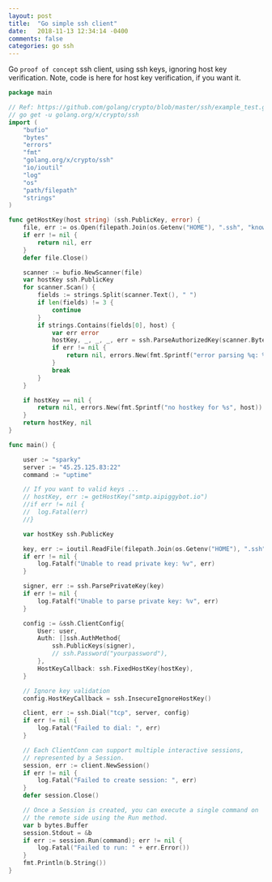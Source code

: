 ```yaml
---
layout: post
title:  "Go simple ssh client"
date:   2018-11-13 12:34:14 -0400 
comments: false
categories: go ssh
---
```


Go `proof of concept` ssh client, using ssh keys, ignoring host key verification.
Note, code is here for host key verification, if you want it.

```go
package main

// Ref: https://github.com/golang/crypto/blob/master/ssh/example_test.go
// go get -u golang.org/x/crypto/ssh
import (
	"bufio"
	"bytes"
	"errors"
	"fmt"
	"golang.org/x/crypto/ssh"
	"io/ioutil"
	"log"
	"os"
	"path/filepath"
	"strings"
)

func getHostKey(host string) (ssh.PublicKey, error) {
	file, err := os.Open(filepath.Join(os.Getenv("HOME"), ".ssh", "known_hosts"))
	if err != nil {
		return nil, err
	}
	defer file.Close()

	scanner := bufio.NewScanner(file)
	var hostKey ssh.PublicKey
	for scanner.Scan() {
		fields := strings.Split(scanner.Text(), " ")
		if len(fields) != 3 {
			continue
		}
		if strings.Contains(fields[0], host) {
			var err error
			hostKey, _, _, _, err = ssh.ParseAuthorizedKey(scanner.Bytes())
			if err != nil {
				return nil, errors.New(fmt.Sprintf("error parsing %q: %v", fields[2], err))
			}
			break
		}
	}

	if hostKey == nil {
		return nil, errors.New(fmt.Sprintf("no hostkey for %s", host))
	}
	return hostKey, nil
}

func main() {

	user := "sparky"
	server := "45.25.125.83:22"
	command := "uptime"

	// If you want to valid keys ...
	// hostKey, err := getHostKey("smtp.aipiggybot.io")
	//if err != nil {
	//	log.Fatal(err)
	//}

	var hostKey ssh.PublicKey

	key, err := ioutil.ReadFile(filepath.Join(os.Getenv("HOME"), ".ssh", "id_rsa"))
	if err != nil {
		log.Fatalf("Unable to read private key: %v", err)
	}

	signer, err := ssh.ParsePrivateKey(key)
	if err != nil {
		log.Fatalf("Unable to parse private key: %v", err)
	}

	config := &ssh.ClientConfig{
		User: user,
		Auth: []ssh.AuthMethod{
			ssh.PublicKeys(signer),
			// ssh.Password("yourpassword"),
		},
		HostKeyCallback: ssh.FixedHostKey(hostKey),
	}

	// Ignore key validation
	config.HostKeyCallback = ssh.InsecureIgnoreHostKey()

	client, err := ssh.Dial("tcp", server, config)
	if err != nil {
		log.Fatal("Failed to dial: ", err)
	}

	// Each ClientConn can support multiple interactive sessions,
	// represented by a Session.
	session, err := client.NewSession()
	if err != nil {
		log.Fatal("Failed to create session: ", err)
	}
	defer session.Close()

	// Once a Session is created, you can execute a single command on
	// the remote side using the Run method.
	var b bytes.Buffer
	session.Stdout = &b
	if err := session.Run(command); err != nil {
		log.Fatal("Failed to run: " + err.Error())
	}
	fmt.Println(b.String())
}

```




<div id="fb-root"></div>
<script>(function(d, s, id) {
  var js, fjs = d.getElementsByTagName(s)[0];
  if (d.getElementById(id)) return;
  js = d.createElement(s); js.id = id;
  js.src = "//connect.facebook.net/en_US/sdk.js#xfbml=1&version=v2.8&appId=671657696349259";
  fjs.parentNode.insertBefore(js, fjs);
}(document, 'script', 'facebook-jssdk'));</script>


<!--  Enter text below, if you want -->


<div class="fb-comments"  data-numposts="5"></div>






